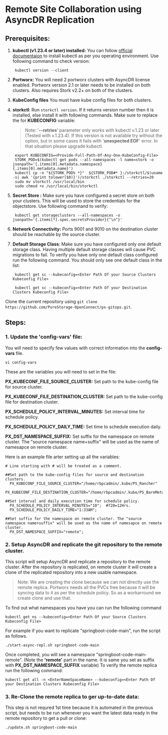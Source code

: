 
# Remote Site Collaboration using AsyncDR Replication
## Prerequisites:

1. **kubectl (v1.23.4 or later) installed:** You can follow [official documentaion](https://kubernetes.io/docs/tasks/tools/) to install kubectl as per you operating environment.
Use following command to check version:
		
		kubectl version --client
2. **Portworx:** You will need 2 portworx clusters with AsyncDR license enabled. Portworx version 2.1 or later needs to be installed on both clusters. Also requires Stork v2.2+ on both of the clusters.
3. **KubeConfig files** You must have kube config files for both clusters.
4. **storkctl**: Run `storkctl version`. If it returns version number then it is installed, else install it with following commands. Make sure to replace the **<Provide-Full-Path-Of-Any-One-KubeConfig-File>** for **KUBECONFIG** variable:

	> Note: '**--retries**' parameter only works with kubectl v.1.23 or later (Tested with v.1.23.4). If this version is not available try without the option, but in some cases it fails with '**unexpected EOF**' error. In that situation please upgrade kubectl.

		export KUBECONFIG=<Provide-Full-Path-Of-Any-One-KubeConfig-File>
		STORK_POD=$(kubectl get pods --all-namespaces -l name=stork -o jsonpath='{.items[0].metadata.namespace} {.items[0].metadata.name}')
		kubectl cp -n "${STORK_POD% *}"  ${STORK_POD#* }:/storkctl/$(uname -s| awk '{print tolower($0)}')/storkctl ./storkctl --retries=20
		sudo mv storkctl /usr/local/bin
		sudo chmod +x /usr/local/bin/storkctl

5. **Secret Store :** Make sure you have configured a secret store on both your clusters. This will be used to store the credentials for the objectstore. Use following command to verify:

		kubectl get storageclusters --all-namespaces -o jsonpath='{.items[*].spec.secretsProvider}{"\n"}'

6. **Network Connectivity:** Ports 9001 and 9010 on the destination cluster should be reachable by the source cluster.
7. **Default Storage Class**: Make sure you have configured only one default storage class. Having multiple default storage classes will cause PVC migrations to fail. To verify you have only one default class configured run the following command. You should only see one default class in the list:
	
		kubectl get sc --kubeconfig=<Enter Path Of your Source Clusters Kubeconfig File>
	
		kubectl get sc --kubeconfig=<Enter Path Of your Destination Clusters Kubeconfig File>
	

Clone the current repository using  `git clone https://github.com/PureStorage-OpenConnect/px-gitops.git`.

## Steps:
### 1. Update the 'config-vars' file:
You will need to specify few values with correct information into the **config-vars** file.

	vi config-vars

These are the variables you will need to set in the file:

**PX_KUBECONF_FILE_SOURCE_CLUSTER:** Set path to the kube-config file for source cluster.

**PX_KUBECONF_FILE_DESTINATION_CLUSTER:** Set path to the kube-config file for destination cluster.

**PX_SCHEDULE_POLICY_INTERVAL_MINUTES:** Set interval time for schedule policy.
	
**PX_SCHEDULE_POLICY_DAILY_TIME:** Set time to schedule execution daily.

**PX_DST_NAMESPACE_SUFFIX:** Set suffix for the namespace on remote cluster. The "source namespace name+suffix" will be used as the name of namesapce on remote cluster.

Here is an example file arter setting up all the variables:

	# Line starting with # will be treated as a comment.

	##Set path to the kube-config files for source and destination clusters.
	  PX_KUBECONF_FILE_SOURCE_CLUSTER="/home/rbpcadmin/.kube/PS_Rancher"
	  PX_KUBECONF_FILE_DESTINATION_CLUSTER="/home/rbpcadmin/.kube/PS_BareMetal"

	##Set interval and daily execution time for schedule policy.
	  PX_SCHEDULE_POLICY_INTERVAL_MINUTES="10";  #720=12Hrs.
	  PX_SCHEDULE_POLICY_DAILY_TIME="1:33AM";

	##Set suffix for the namespace on remote cluster. The "source namespace name+suffix" will be used as the name of namesapce on remote cluster.
	  PX_DST_NAMESPACE_SUFFIX="remote";

### 2. Setup AsyncDR and replicate the git repository to the remote cluster.

This script will setup AsyncDR and replicate a repository to the remote cluster. After the repository is replicated, on remote cluster it will create a clone of the replicated repository into a new usable namespace.

>Note: We are creating the clone because we can not directly use the remote replica. Portworx needs all the PVCs free because it will be syncing data to it as per the schedule policy. So as a workarround we create clone and use that.

To find out what namespaces you have you can run the following command
	
	kubectl get ns --kubeconfig=<Enter Path Of your Source Clusters Kubeconfig File>
	
 For example if you want to replicate "springboot-code-main", run the script as follows.
 
	./start-async-repl.sh springboot-code-main
Once completed, you will see a namespace "springboot-code-main-remote". (Note the **'remote'** part in the name. It is same you set as suffix with **PX_DST_NAMESPACE_SUFFIX** variable)
To verify the remote replica run the following command:

	kubectl get all -n <EnterNameSpaceName> --kubeconfig=<Enter Path Of your Destination Clusters Kubeconfig File>


### 3. Re-Clone the remote replica to ger up-to-date data:

This step is not requred 1st time because it is automated in the previous script, but needs to be run whenever you want the latest data ready in the remote repository to get a pull or clone:

	./update.sh springboot-code-main
